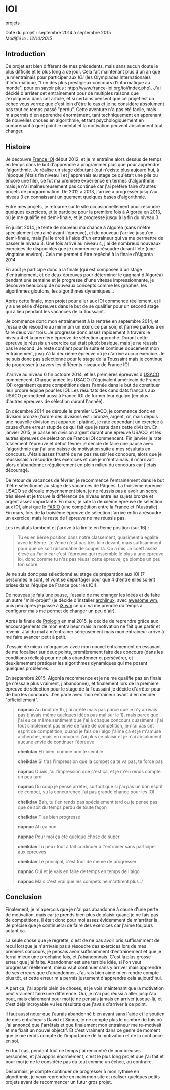IOI
===
projets

Date du projet : septembre 2014 à septembre 2015  
*Modifié le : 12/10/2015*

## Introduction

Ce projet est bien différent de mes précédents, mais sans aucun doute le plus difficile et le plus long à ce jour. Cela fait maintenant plus d'un an que je m'entraînais pour participer aux *IOI* (les Olympiades Internationales d'Informatique, "l'un des plus prestigieux concours d'informatique au monde", pour en savoir plus : <http://www.france-ioi.org/ioi/index.php>). J'ai décidé d'arrêter cet entraînement pour de multiples raisons que j'expliquerai dans cet article, et si certains pensent que ce projet est un échec vous verrez que c'est loin d'être le cas et je ne considère absolument pas tout ce temps passé "perdu". Cette aventure n'a pas été facile, mais m'a permis d'en apprendre énormément, tant techniquement en apprenant de nouvelles choses en algorithmie, et tant psychologiquement en comprenant à quel point le mental et la motivation peuvent absolument tout changer.

## Histoire

Je découvre [France IOI](http://www.france-ioi.org/index.php?sLanguage=fr) début 2012, et je m'entraîne alors dessus de temps en temps dans le but d'apprendre à programmer plus que pour apprendre l'algorithmie. Je réalise un stage débutant (qui n'existe plus aujourd'hui, à l'époque j'étais fin niveau 1 et j'apprenais au stage ce qu'était une pile ou encore une file), ce fut ma première expérience en termes d'algorithme mais je n'ai malheureusement pas continué car j'ai préféré faire d'autres projets de programmation. De 2012 à 2013, j'arrive à progresser jusqu'au niveau 3 en connaissant uniquement quelques bases d'algorithmie.

Entre mes projets, je retourne sur le site occasionnellement pour résoudre quelques exercices, et je participe pour la première fois à [Algoréa](http://www.france-ioi.org/concours/algorea) en 2013, où je me qualifie en demi-finale, et je progresse jusqu'à la fin du niveau 3.

En juillet 2014, je tente de nouveau ma chance à Algoréa (sans m'être spécialement entrainé avant l'épreuve), et de nouveau j'arrive jusqu'en demi-finale, mais j'ai le droit à l'aide d'un entraîneur qui va me permettre de passer le niveau 3. Une fois arrivé au niveau 4, j'ai de nombreux nouveaux exercices de disponibles que je commence à résoudre durant l'été (une vingtaine environ). Cela me permet d'être repêché à la finale d'Algoréa 2014.

En août je participe donc à la finale (qui est composée d'un stage d'entraînement, et de deux épreuves pour déterminer le gagnant d'Algoréa) pendant une semaine et je progresse d'une vitesse impressionnante, je découvre beaucoup de nouveaux concepts comme les graphes, les algorithmes gloutons, les algorithmes dynamiques...

Après cette finale, mon projet pour aller aux IOI commence réellement, et il y a une série d'épreuves dans le but de se qualifier pour un second stage qui a lieu pendant les vacances de la Toussaint. 

Je commence donc mon entrainement à la rentrée en septembre 2014, et j'essaie de résoudre au minimum un exercice par soir, et j'arrive parfois à en faire deux voir trois. Je progresse donc assez rapidement à travers le niveau 4 et la première épreuve de sélection approche. Durant cette épreuve je réussis un exercice qui était plutôt basique, mais je ne réussis pas le second. Je reste confiant pour la suite et continue doucement mon entrainement, jusqu'à la deuxième épreuve où je n'arrive aucun exercice. Je ne suis donc pas sélectionné pour le stage de la Toussaint mais je continue de progresser à travers les différents niveaux de France IOI. 

J'arrive au niveau 6 fin octobre 2014, et les premières épreuves d'[USACO](http://www.usaco.org/) commencent. Chaque année les USACO (l'équivalent américain de France IOI) organisent quatre compétitions dans l'année dans le but de constituer leur propre équipe pour les IOI. Les résultats des candidats français aux USACO permettent aussi à France IOI de former leur équipe (en plus d'autres épreuves de sélection durant l'année).

En décembre 2014 se déroule le premier USACO, je commence donc en division bronze (l'ordre des divisions est : bronze, argent, or, mais depuis une nouvelle division est apparue : platine), je rate cependant un exercice à cause d'une erreur stupide ce qui fait que je reste dans cette division. En janvier 2015, je passe en division argent durant une épreuve USACO, et les autres épreuves de sélection de France IOI commencent. Fin janvier je rate totalement l'épreuve et début février je décide de faire une pause avec l'algorithmie car j'ai une baisse de motivation suite à mes résultats en concours. J'étais assez frustré de ne pas réussir les concours, alors que je réussissais à résoudre des exercices et que je m'entrainais, il m'arrivait alors d'abandonner régulièrement en plein milieu du concours car j'étais découragé.

De retour de vacances de février, je recommence l'entrainement dans le but d'être sélectionné au stage des vacances de Pâques. La troisième épreuve USACO se déroule moyennement bien, je ne réussis pas à avoir un score très élevé et je trouve la différence de niveau entre les sujets bronze et argent assez importante. En mars, je rate la deuxième épreuve de sélection aux IOI, ainsi que le [FARIO](http://orac.amt.edu.au/fario/) (une compétition entre la France et l'Australie). Fin mars, lors de la troisième épreuve de sélection j'arrive enfin à résoudre un exercice, mais le reste de l'épreuve ne me réussis pas.

Les résultats tombent et j'arrive à la limite en 9ème position (sur 16) : 

> Tu es en 9ème position dans notre classement, quasiment à égalité avec le 8ème. Le 7ème n'est pas très loin devant, mais suffisamment pour que ce soit raisonnable de couper là. On a mis un coeff assez élevé au Fario car c'est l'épreuve qui ressemble le plus à une épreuve ioi, donc comme tu n'as pas réussi cette épreuve, ça plombe un peu ton score.

Je ne suis donc pas sélectionné au stage de préparation aux IOI (7 personnes le sont, et vont se départager pour que 4 d'entre elles soient prises dans l'équipe de France pour les IOI).

De nouveau je fais une pause, j'essaie de me changer les idées et de faire un autre "mini-projet" (je décide d'installer [archlinux](https://archlinux.fr/), avec [awesome wm](http://awesome.naquadah.org/), puis peu après je passe à [i3 wm](https://i3wm.org/) ce qui va me prendre du temps à configurer mais me permet de changer un peu d'air).

Après la finale de [Prologin](http://prologin.org/) en mai 2015, je décide de reprendre grâce aux encouragements de mon entraîneur mais la motivation ne fait que partir et revenir. J'ai du mal à m'entrainer sérieusement mais mon entraineur arrive à me faire avancer petit à petit. 

J'essaie de mieux m'organiser avec mon nouvel entrainement en essayant de me focaliser sur deux points, premièrement faire des concours (dans les conditions réelles) pour ne plus abandonner et persévérer, et deuxièmement pratiquer les algorithmes dynamiques qui me posent quelques problèmes.

En septembre 2015, Algoréa recommence et je ne me qualifie pas en finale (je n'essaie plus vraiment, j'abandonne), et finalement lors de la première épreuve de sélection pour le stage de la Toussaint je décide d'arrêter pour de bon les concours. J'en parle avec mon entraîneur avant d'en décider "officiellement".

> **napnac**    Au bout de 1h, j'ai arrêté mais pas parce que je n'y arrivais pas (j'avais même quelques idées pas mal sur le 1), mais parce que j'ai eu ce même sentiment que j'ai à chaque concours quasiment : j'ai tout simplement pas envie de faire de compétition, je n'ai pas cet esprit de compétition, quand je fais de l'algo j'aime ça et je m'amuse à chercher, mais en concours j'ai plus ce plaisir et je n'ai absolument aucune envie de continuer l'épreuve
>
> **cheikdav**    Eh bien, comme bon te semble
>
> **cheikdav**    Si t'as l'impression que la compet ca te va pas, te force pas
>
> **napnac**    Ouais j'ai l'impression que c'est ça, et je m'en rends compte un peu tard
>
> **napnac**    Du coup je pense arrêter, surtout que si j'ai pas un bon esprit de compet, vu la concurrence j'ai pas grande chance pour les IOI
>
> **cheikdav**    Bah, tu t'en rends pas spécialement tard ou je pense pas que ce soit du temps perdu de toute façon
>
> **cheikdav**    T'as bien progressé
>
> **napnac**    Ah ça non
>
> **napnac**    Pour moi ça été quelque chose de super
>
> **cheikdav**    Tu peux tout à fait continuer à t'entrainer sans participer aux epreuves
>
> **cheikdav**    Le principal, c'est tout de meme de progresser
>
> **napnac**    Oui et je vais en faire de temps en temps de l'algo
>
> **napnac**    Mais c'est vrai que les compets ne m'attirent plus :/ 

## Conclusion

Finalement, je m'aperçois que je n'ai pas abandonné à cause d'une perte de motivation, mais car je prends bien plus de plaisir quand je ne fais pas de compétitions, il était donc pour moi assez évidemment de m'arrêter là. Je précise que je continuerai de faire des exercices car j'aime toujours autant ça.

La seule chose que je regrette, c'est de ne pas avoir pris suffisamment de recul lorsque je n'arrivais pas à résoudre des exercices lors de mes premiers concours, je pensais avoir suffisamment d'entrainement et que je ferrai mieux une prochaine fois, et j'abandonnais. C'est la plus grosse erreur que j'ai faite. Abandonner est une terrible idée, si l'on veut progresser réellement, mieux vaut continuer sans y arriver mais apprendre de ses erreurs que d'abandonner. J'aurais bien aimé m'en rendre compte plus tôt, et cette erreur m'a permis justement d'apprendre cela aujourd'hui.

A part ça, j'ai appris plein de choses, et je vois maintenant que la motivation peut vraiment faire une différence. Oui, je n'ai pas réussi à aller jusqu'au bout, mais clairement pour moi je ne pensais jamais en arriver jusque-là, et c'est déjà incroyable vu les résultats que j'avais d'arriver à ce point.

Il faut aussi noter que j'aurais abandonné bien avant sans l'aide et le soutien de mes entraîneurs David et Simon, je ne compte plus le nombre de fois où j'ai annoncé que j'arrêtais et que finalement mon entraineur me re-motivait et me fixait un nouvel objectif. Et c'est vraiment dans ce genre de moment que je me rends compte de l'importance de la motivation et de la confiance en soi.

En tout cas, pendant tout ce temps j'ai rencontré de nombreuses personnes, et j'ai appris énormément, c'est le plus long projet que j'ai fait et pour moi je ne le considère pas du tout comme un échec, au contraire.

Désormais, je compte continuer de progresser à mon rythme en algorithmie, je veux reprendre en main mon site et réaliser quelques petits projets avant de recommencer un futur gros projet.
